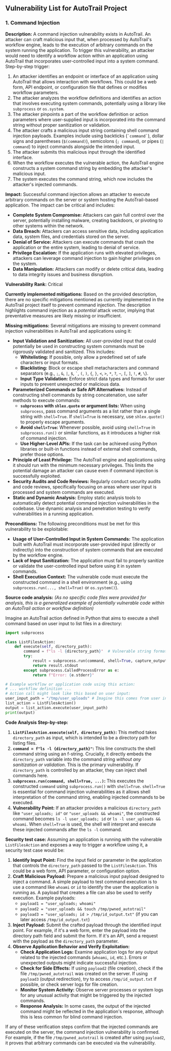 ## Vulnerability List for AutoTrail Project

### 1. Command Injection

**Description:**
A command injection vulnerability exists in AutoTrail. An attacker can craft malicious input that, when processed by AutoTrail's workflow engine, leads to the execution of arbitrary commands on the system running the application.
To trigger this vulnerability, an attacker would need to identify a workflow action within an application using AutoTrail that incorporates user-controlled input into a system command.
Step-by-step trigger:
1. An attacker identifies an endpoint or interface of an application using AutoTrail that allows interaction with workflows. This could be a web form, API endpoint, or configuration file that defines or modifies workflow parameters.
2. The attacker analyzes the workflow definitions and identifies an action that involves executing system commands, potentially using a library like `subprocess` or `os.system`.
3. The attacker pinpoints a part of the workflow definition or action parameters where user-supplied input is incorporated into the command string without proper sanitization or validation.
4. The attacker crafts a malicious input string containing shell command injection payloads. Examples include using backticks (`` `command` ``), dollar signs and parentheses (`$(command)`), semicolons (`; command`), or pipes (`| command`) to inject commands alongside the intended input.
5. The attacker submits this malicious input through the identified interface.
6. When the workflow executes the vulnerable action, the AutoTrail engine constructs a system command string by embedding the attacker's malicious input.
7. The system executes the command string, which now includes the attacker's injected commands.

**Impact:**
Successful command injection allows an attacker to execute arbitrary commands on the server or system hosting the AutoTrail-based application. The impact can be critical and includes:
* **Complete System Compromise:** Attackers can gain full control over the server, potentially installing malware, creating backdoors, or pivoting to other systems within the network.
* **Data Breach:** Attackers can access sensitive data, including application data, system files, and credentials stored on the server.
* **Denial of Service:** Attackers can execute commands that crash the application or the entire system, leading to denial of service.
* **Privilege Escalation:** If the application runs with elevated privileges, attackers can leverage command injection to gain higher privileges on the system.
* **Data Manipulation:** Attackers can modify or delete critical data, leading to data integrity issues and business disruption.

**Vulnerability Rank:** Critical

**Currently implemented mitigations:**
Based on the provided description, there are no specific mitigations mentioned as currently implemented in the AutoTrail project itself to prevent command injection. The description highlights command injection as a *potential* attack vector, implying that preventative measures are likely missing or insufficient.

**Missing mitigations:**
Several mitigations are missing to prevent command injection vulnerabilities in AutoTrail and applications using it:
* **Input Validation and Sanitization:**  All user-provided input that could potentially be used in constructing system commands must be rigorously validated and sanitized. This includes:
    * **Whitelisting:** If possible, only allow a predefined set of safe characters or input formats.
    * **Blacklisting:**  Block or escape shell metacharacters and command separators (e.g., `;`, `&`, `|`, `$`, `` ` ``, `(`, `)`, `{`, `}`, `<`, `>`, `*`, `?`, `~`, `[`, `]`, `!`, `#`, `\`).
    * **Input Type Validation:** Enforce strict data types and formats for user inputs to prevent unexpected or malicious data.
* **Parameterized Commands or Safe API Alternatives:** Instead of constructing shell commands by string concatenation, use safer methods to execute commands:
    * **`subprocess` with `shlex.quote` or argument lists:**  When using `subprocess`, pass command arguments as a list rather than a single string with `shell=True`. If `shell=True` is necessary, use `shlex.quote()` to properly escape arguments.
    * **Avoid `shell=True`:**  Whenever possible, avoid using `shell=True` in `subprocess.run()` or similar functions, as it introduces a higher risk of command injection.
    * **Use Higher-Level APIs:**  If the task can be achieved using Python libraries or built-in functions instead of external shell commands, prefer those options.
* **Principle of Least Privilege:** The AutoTrail engine and applications using it should run with the minimum necessary privileges. This limits the potential damage an attacker can cause even if command injection is successfully exploited.
* **Security Audits and Code Reviews:** Regularly conduct security audits and code reviews, specifically focusing on areas where user input is processed and system commands are executed.
* **Static and Dynamic Analysis:** Employ static analysis tools to automatically detect potential command injection vulnerabilities in the codebase. Use dynamic analysis and penetration testing to verify vulnerabilities in a running application.

**Preconditions:**
The following preconditions must be met for this vulnerability to be exploitable:
* **Usage of User-Controlled Input in System Commands:** The application built with AutoTrail must incorporate user-provided input (directly or indirectly) into the construction of system commands that are executed by the workflow engine.
* **Lack of Input Sanitization:** The application must fail to properly sanitize or validate the user-controlled input before using it in system commands.
* **Shell Execution Context:** The vulnerable code must execute the constructed command in a shell environment (e.g., using `subprocess.run(..., shell=True)` or `os.system()`).

**Source code analysis:**
*(As no specific code files were provided for analysis, this is a generalized example of potentially vulnerable code within an AutoTrail action or workflow definition)*

Imagine an AutoTrail action defined in Python that aims to execute a shell command based on user input to list files in a directory:

```python
import subprocess

class ListFilesAction:
    def execute(self, directory_path):
        command = f"ls -l {directory_path}"  # Vulnerable string formatting
        try:
            result = subprocess.run(command, shell=True, capture_output=True, text=True, check=True)
            return result.stdout
        except subprocess.CalledProcessError as e:
            return f"Error: {e.stderr}"

# Example workflow or application code using this action:
# ... workflow definition ...
# Action call might look like this based on user input:
user_input_path = "/tmp/user_uploads" # Imagine this comes from user input
list_action = ListFilesAction()
output = list_action.execute(user_input_path)
print(output)
```

**Code Analysis Step-by-step:**
1. **`ListFilesAction.execute(self, directory_path)`:** This method takes `directory_path` as input, which is intended to be a directory path for listing files.
2. **`command = f"ls -l {directory_path}"`:**  This line constructs the shell command string using an f-string.  Crucially, it directly embeds the `directory_path` variable into the command string *without any sanitization or validation*. This is the primary vulnerability. If `directory_path` is controlled by an attacker, they can inject shell commands here.
3. **`subprocess.run(command, shell=True, ...)`:** This executes the constructed `command` using `subprocess.run()` with `shell=True`.  `shell=True` is essential for command injection vulnerabilities as it allows shell interpretation of the command string, enabling injected commands to be executed.
4. **Vulnerability Point:** If an attacker provides a malicious `directory_path` like `"user_uploads; id"` or `"user_uploads && whoami"`, the constructed command becomes `ls -l user_uploads; id` or `ls -l user_uploads && whoami`. When `shell=True` is used, the shell will interpret and execute these injected commands after the `ls -l` command.

**Security test case:**
Assuming an application is running with the vulnerable `ListFilesAction` and exposes a way to trigger a workflow using it, a security test case would be:

1. **Identify Input Point:** Find the input field or parameter in the application that controls the `directory_path` passed to the `ListFilesAction`. This could be a web form, API parameter, or configuration option.
2. **Craft Malicious Payload:**  Prepare a malicious input payload designed to inject a command. A simple payload to test command execution is to use a command like `whoami` or `id` to identify the user the application is running as.  A payload that creates a file can also be used to verify execution. Example payloads:
    * `payload1 = "user_uploads; whoami"`
    * `payload2 = "user_uploads && touch /tmp/pwned_autotrail"`
    * `payload3 = "user_uploads; id > /tmp/id_output.txt"` (if you can later access `/tmp/id_output.txt`)
3. **Inject Payload:** Submit the crafted payload through the identified input point. For example, if it's a web form, enter the payload into the directory path field and submit the form. If it's an API, send a request with the payload as the `directory_path` parameter.
4. **Observe Application Behavior and Verify Exploitation:**
    * **Check Application Logs:** Examine application logs for any output related to the injected commands (`whoami`, `id`, etc.). Errors or unexpected outputs might indicate successful injection.
    * **Check for Side Effects:** If using `payload2` (file creation), check if the file `/tmp/pwned_autotrail` was created on the server. If using `payload3` (output redirection), try to access `/tmp/id_output.txt` if possible, or check server logs for file creation.
    * **Monitor System Activity:** Observe server processes or system logs for any unusual activity that might be triggered by the injected commands.
    * **Response Analysis:** In some cases, the output of the injected command might be reflected in the application's response, although this is less common for blind command injection.

If any of these verification steps confirm that the injected commands are executed on the server, the command injection vulnerability is confirmed. For example, if the file `/tmp/pwned_autotrail` is created after using `payload2`, it proves that arbitrary commands can be executed via the vulnerability.